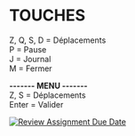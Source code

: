 # TOUCHES 
Z, Q, S, D = Déplacements  
P = Pause  
J = Journal  
M = Fermer  

**------- MENU -------**  
Z, S = Déplacements  
Enter = Valider  



[![Review Assignment Due Date](https://classroom.github.com/assets/deadline-readme-button-24ddc0f5d75046c5622901739e7c5dd533143b0c8e959d652212380cedb1ea36.svg)](https://classroom.github.com/a/PfohjMTJ)
